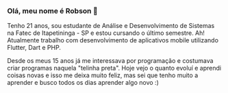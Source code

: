 ### Olá, meu nome é Robson 👋

Tenho 21 anos, sou estudante de Análise e Desenvolvimento de Sistemas na Fatec de Itapetininga - SP e estou cursando o último semestre. Ah! Atualmente trabalho com desenvolvimento de aplicativos mobile utilizando Flutter, Dart e PHP.

Desde os meus 15 anos já me interessava por programação e costumava criar programas naquela "telinha preta". Hoje vejo o quanto evoluí e aprendi coisas novas e isso me deixa muito feliz, mas sei que tenho muito a aprender e busco todos os dias aprender algo novo :)
